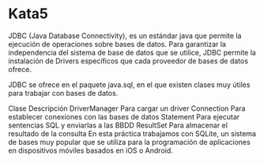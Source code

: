 # Kata5
JDBC (Java Database Connectivity), es un estándar java que permite la ejecución de operaciones sobre bases de datos. Para garantizar la independencia del sistema de base de datos que se utilice, JDBC permite la instalación de Drivers específicos que cada proveedor de bases de datos ofrece.

JDBC se ofrece en el paquete java.sql, en el que existen clases muy útiles para trabajar con bases de datos.

Clase	Descripción
DriverManager	Para cargar un driver
Connection	Para establecer conexiones con las bases de datos
Statement	Para ejecutar sentencias SQL y enviarlas a las BBDD
ResultSet	Para almacenar el resultado de la consulta
En esta práctica trabajamos con SQLite, un sistema de bases muy popular que se utiliza para la programación de aplicaciones en dispositivos móviles basados en iOS o Android.
